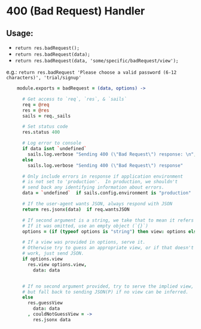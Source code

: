 
400 (Bad Request) Handler
=========================

Usage:
------
+ `return res.badRequest();`
+ `return res.badRequest(data);`
+ `return res.badRequest(data, 'some/specific/badRequest/view');`

e.g.:
`return res.badRequest 'Please choose a valid password (6-12 characters)', 'trial/signup'`

```coffee
    module.exports = badRequest = (data, options) ->

      # Get access to `req`, `res`, & `sails`
      req = @req
      res = @res
      sails = req._sails

      # Set status code
      res.status 400

      # Log error to console
      if data isnt `undefined`
        sails.log.verbose "Sending 400 (\"Bad Request\") response: \n", data
      else
        sails.log.verbose "Sending 400 (\"Bad Request\") response"

      # Only include errors in response if application environment
      # is not set to 'production'.  In production, we shouldn't
      # send back any identifying information about errors.
      data = `undefined`  if sails.config.environment is "production"

      # If the user-agent wants JSON, always respond with JSON
      return res.jsonx(data)  if req.wantsJSON

      # If second argument is a string, we take that to mean it refers to a view.
      # If it was omitted, use an empty object (`{}`)
      options = (if (typeof options is "string") then view: options else options or {})

      # If a view was provided in options, serve it.
      # Otherwise try to guess an appropriate view, or if that doesn't
      # work, just send JSON.
      if options.view
        res.view options.view,
          data: data


      # If no second argument provided, try to serve the implied view,
      # but fall back to sending JSON(P) if no view can be inferred.
      else
        res.guessView
          data: data
        , couldNotGuessView = ->
          res.jsonx data

```

